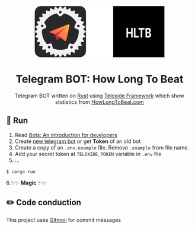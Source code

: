 <div align="center">
  <img src="./LOGO.svg" width="350"/>
  <h1>Telegram BOT: How Long To Beat</h1>

Telegram BOT written on [Rust](https://www.rust-lang.org/) using [Teloxide Framework](https://github.com/teloxide/teloxide) which show statistics from [HowLongToBeat.com](https://howlongtobeat.com)
</div>

## 🚀 Run

1. Read [Bots: An introduction for developers](https://core.telegram.org/bots)
2. Create [new telegram bot](https://core.telegram.org/bots#6-botfather) or get **Token** of an old bot
3. Create a copy of an `.env.example` file. Remove `.example` from file name.
4. Add your secret token at `TELOXIDE_TOKEN` variable in `.env` file
5. ...

```shell
$ cargo run
```

6.✨✨ **Magic** ✨✨

## ✏️ Code conduction

This project uses [Gitmoji](https://gitmoji.carloscuesta.me) for commit messages
